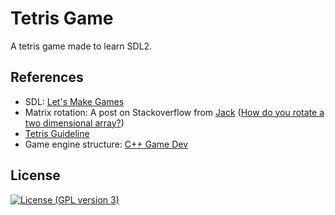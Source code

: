 # Tetris Game

A tetris game made to learn SDL2.

## References
* SDL: [Let's Make Games](https://www.youtube.com/channel/UCAM9ZPgEIdeHAsmG50wqL1g)
* Matrix rotation: A post on Stackoverflow from [Jack](https://stackoverflow.com/users/828547/jack) ([How do you rotate a two dimensional array?](https://stackoverflow.com/a/35438327))
* [Tetris Guideline](https://tetris.wiki/Tetris_Guideline)
* Game engine structure: [C++ Game Dev](https://thatgamesguy.co.uk/category/game-dev/)


## License

[![License (GPL version 3)](https://img.shields.io/badge/License-GNU%20GPL%20version%203%20-yellow.svg)](http://opensource.org/licenses/GPL-3.0)